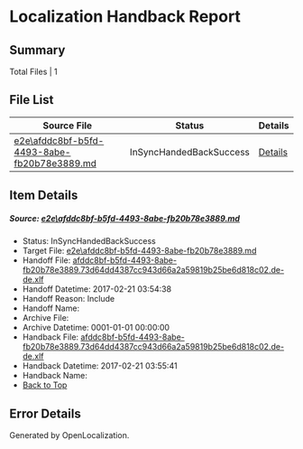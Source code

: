 # <a name='report-top'></a> Localization Handback Report

## Summary
 Total Files | 1

## File List
 Source File | Status | Details 
 ----------- | ------ | ------- 
 [e2e\afddc8bf-b5fd-4493-8abe-fb20b78e3889.md](https://github.com/OpenLocalizationTestOrg/ol-test4/blob/088cb79d8af178127fcebcbbb8e03d061a44ff82/e2e/afddc8bf-b5fd-4493-8abe-fb20b78e3889.md) | InSyncHandedBackSuccess | [Details](#3aaa19a9ebc9700538bb80b1454ce50d721ef2424)

## Item Details
##### <a name='3aaa19a9ebc9700538bb80b1454ce50d721ef2424'></a> Source: [e2e\afddc8bf-b5fd-4493-8abe-fb20b78e3889.md](https://github.com/OpenLocalizationTestOrg/ol-test4/blob/088cb79d8af178127fcebcbbb8e03d061a44ff82/e2e/afddc8bf-b5fd-4493-8abe-fb20b78e3889.md)
* Status: InSyncHandedBackSuccess
* Target File: [e2e\afddc8bf-b5fd-4493-8abe-fb20b78e3889.md](https://github.com/OpenLocalizationTestOrg/ol-test4-dede/blob/a3721bbffdfb1f0b4a370e1300e93585c4a21a32/e2e/afddc8bf-b5fd-4493-8abe-fb20b78e3889.md)
* Handoff File: [afddc8bf-b5fd-4493-8abe-fb20b78e3889.73d64dd4387cc943d66a2a59819b25be6d818c02.de-de.xlf](https://github.com/OpenLocalizationTestOrg/ol-test4-handoff/blob/b8dac1688d5b4f3675ac6bd0f18ee74f3956bddb/ol-handoff/OpenLocalizationTestOrg/ol-test4-dede/xinjiang/ht/afddc8bf-b5fd-4493-8abe-fb20b78e3889.73d64dd4387cc943d66a2a59819b25be6d818c02.de-de.xlf)
* Handoff Datetime: 2017-02-21 03:54:38
* Handoff Reason: Include
* Handoff Name: 
* Archive File: 
* Archive Datetime: 0001-01-01 00:00:00
* Handback File: [afddc8bf-b5fd-4493-8abe-fb20b78e3889.73d64dd4387cc943d66a2a59819b25be6d818c02.de-de.xlf](https://github.com/OpenLocalizationTestOrg/ol-test4-handback/blob/1e02f4551ccd4dc6d219fc1f288e19239d6fc725/ol-handback/OpenLocalizationTestOrg/ol-test4-dede/xinjiang/ht/afddc8bf-b5fd-4493-8abe-fb20b78e3889.73d64dd4387cc943d66a2a59819b25be6d818c02.de-de.xlf)
* Handback Datetime: 2017-02-21 03:55:41
* Handback Name: 
* [Back to Top](#report-top)


## Error Details

Generated by OpenLocalization.
